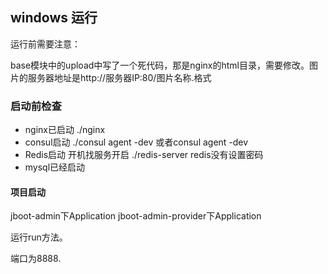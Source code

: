 ## windows 运行

运行前需要注意：

​	base模块中的upload中写了一个死代码，那是nginx的html目录，需要修改。图片的服务器地址是http://服务器IP:80/图片名称.格式

### 启动前检查

- nginx已启动
  ./nginx
- consul启动
  ./consul agent -dev 或者consul agent -dev
- Redis启动
  开机找服务开启
  ./redis-server
  redis没有设置密码
- mysql已经启动


#### 项目启动

jboot-admin下Application
jboot-admin-provider下Application

运行run方法。



端口为8888.